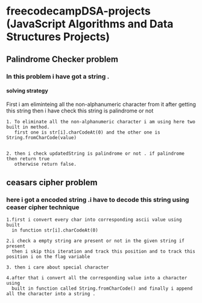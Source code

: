 # freecodecampDSA-projects (JavaScript Algorithms and Data Structures Projects)

## Palindrome Checker problem

### In this problem i have got a string .

#### solving strategy

First i am eliminteing all the non-alphanumeric character from it after getting this string then i have check this string is palindrome or not

    1. To eliminate all the non-alphanumeric character i am using here two built in method.
       first one is str[i].charCodeAt(0) and the other one is String.fromCharCode(value)


    2. then i check updatedString is palindrome or not . if palindrome then return true
       otherwise return false.

## ceasars cipher problem

### here i got a encoded string .i have to decode this string using ceaser cipher technique

    1.first i convert every char into corresponding ascii value using built
      in function str[i].charCodeAt(0)

    2.i check a empty string are present or not in the given string if present
      then i skip this iteration and track this position and to track this position i on the flag variable

    3. then i care about special character

    4.after that i convert all the corresponding value into a character using
      built in function called String.fromCharCode() and finally i append all the character into a string .

